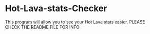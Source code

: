 # Hot-Lava-stats-Checker
This program will allow you to see your Hot Lava stats easier. PLEASE CHECK THE README FILE FOR INFO
